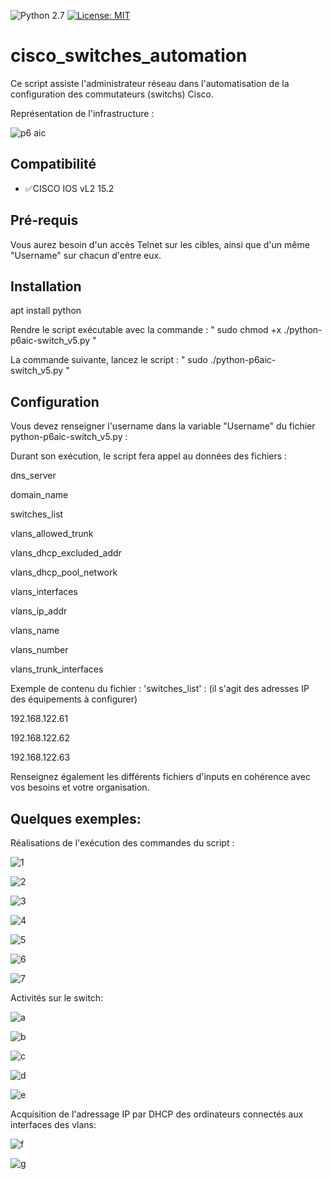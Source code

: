 ![Python 2.7](https://img.shields.io/badge/python-2.7%2B-green)
[![License: MIT](https://img.shields.io/badge/License-MIT-yellow.svg)](https://opensource.org/licenses/MIT)

# cisco_switches_automation
Ce script assiste l'administrateur réseau dans l'automatisation de la configuration des commutateurs (switchs) Cisco.

Représentation de l'infrastructure :

![p6 aic](https://user-images.githubusercontent.com/46109209/121824670-6b79ac80-cc9d-11eb-8a6d-826758fb2fbf.png)


## Compatibilité
 - :white_check_mark:CISCO IOS vL2 15.2


## Pré-requis
Vous aurez besoin d'un accès Telnet sur les cibles, ainsi que d'un même "Username" sur chacun d'entre eux.

## Installation

apt install python

Rendre le script exécutable avec la commande : " sudo chmod +x ./python-p6aic-switch_v5.py "

La commande suivante, lancez le script : " sudo ./python-p6aic-switch_v5.py "

## Configuration
Vous devez renseigner l'username dans la variable "Username" du fichier python-p6aic-switch_v5.py :

Durant son exécution, le script fera appel au données des fichiers :

dns_server

domain_name

switches_list

vlans_allowed_trunk

vlans_dhcp_excluded_addr

vlans_dhcp_pool_network

vlans_interfaces

vlans_ip_addr

vlans_name

vlans_number

vlans_trunk_interfaces

Exemple de contenu du fichier : 'switches_list' : (il s'agit des adresses IP des équipements à configurer)

192.168.122.61

192.168.122.62

192.168.122.63

Renseignez également les différents fichiers d'inputs en cohérence avec vos besoins et votre organisation.

## Quelques exemples:

Réalisations de l'exécution des commandes du script :

![1](https://user-images.githubusercontent.com/46109209/121824257-5ea78980-cc9a-11eb-9328-0e8ba02b506b.png)

![2](https://user-images.githubusercontent.com/46109209/121824258-60714d00-cc9a-11eb-9171-a8dfeee2f143.png)

![3](https://user-images.githubusercontent.com/46109209/121824262-65ce9780-cc9a-11eb-9f7a-69bd6821c04c.png)

![4](https://user-images.githubusercontent.com/46109209/121824264-69621e80-cc9a-11eb-8200-03c176a453a9.png)

![5](https://user-images.githubusercontent.com/46109209/121824265-6c5d0f00-cc9a-11eb-931a-eced5a922a14.png)

![6](https://user-images.githubusercontent.com/46109209/121824266-6f57ff80-cc9a-11eb-9017-893222389c5d.png)

![7](https://user-images.githubusercontent.com/46109209/121824269-741cb380-cc9a-11eb-94b8-b8a8ea216874.png)


Activités sur le switch:

![a](https://user-images.githubusercontent.com/46109209/121824446-c90cf980-cc9b-11eb-8bfa-50b8ad4081cf.png)

![b](https://user-images.githubusercontent.com/46109209/121824452-cf9b7100-cc9b-11eb-90d0-1fc2d397f42d.png)

![c](https://user-images.githubusercontent.com/46109209/121824456-d32ef800-cc9b-11eb-97af-05fbabbab5ef.png)

![d](https://user-images.githubusercontent.com/46109209/121824459-d629e880-cc9b-11eb-919e-e9679b0b1af9.png)

![e](https://user-images.githubusercontent.com/46109209/121824464-d9bd6f80-cc9b-11eb-8238-2be5fb0d64d9.png)

Acquisition de l'adressage IP par DHCP des ordinateurs connectés aux interfaces des vlans: 

![f](https://user-images.githubusercontent.com/46109209/121824467-dcb86000-cc9b-11eb-8900-ad153580656b.png)

![g](https://user-images.githubusercontent.com/46109209/121824470-dfb35080-cc9b-11eb-847a-c171425353fa.png)

